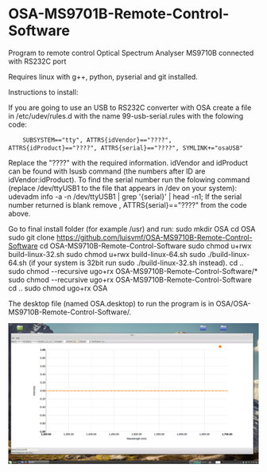 # OSA-MS9701B-Remote-Control-Software
Program to remote control Optical Spectrum Analyser MS9710B connected with RS232C port

Requires linux with g++, python, pyserial and git installed.

Instructions to install:

If you are going to use an USB to RS232C converter with OSA create a file in /etc/udev/rules.d with the name 99-usb-serial.rules with the folowing code:

        SUBSYSTEM=="tty", ATTRS{idVendor}=="????", ATTRS{idProduct}=="????", ATTRS{serial}=="????", SYMLINK+="osaUSB"

Replace the "????" with the required information. idVendor and idProduct can be found with lsusb command (the numbers after ID are idVendor:idProduct). To find the serial number run the folowing command (replace /dev/ttyUSB1 to the file that appears in /dev on your system):
        udevadm info -a -n /dev/ttyUSB1 | grep '{serial}' | head -n1;
If the serial number returned is blank remove 
        , ATTRS{serial}=="????"
from the code above.

Go to final install folder (for example /usr) and run:
sudo mkdir OSA
cd OSA
sudo git clone https://github.com/luisvmf/OSA-MS9710B-Remote-Control-Software
cd OSA-MS9710B-Remote-Control-Software
sudo chmod u+rwx build-linux-32.sh
sudo chmod u+rwx build-linux-64.sh
sudo ./build-linux-64.sh (if your system is 32bit run sudo ./build-linux-32.sh instead).
cd ..
sudo chmod --recursive ugo+rx OSA-MS9710B-Remote-Control-Software/*
sudo chmod --recursive ugo+rx OSA-MS9710B-Remote-Control-Software
cd ..
sudo chmod ugo+rx OSA

The desktop file (named OSA.desktop) to run the program is in OSA/OSA-MS9710B-Remote-Control-Software/.

![alt tag](https://raw.githubusercontent.com/luisvmf/OSA-MS9710B-Remote-Control-Software/master/Screenshot.png)
